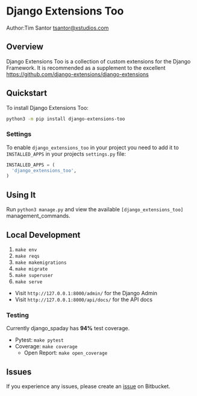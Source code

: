 # Django Extensions Too

Author:Tim Santor <tsantor@xstudios.com>

## Overview

Django Extensions Too is a collection of custom extensions for the Django Framework. It is recommended as a supplement to the excellent https://github.com/django-extensions/django-extensions

## Quickstart

To install Django Extensions Too:

```bash
python3 -m pip install django-extensions-too
```

### Settings

To enable `django_extensions_too` in your project you need to add it to `INSTALLED_APPS` in your projects `settings.py` file:

```python
INSTALLED_APPS = (
  'django_extensions_too',
)
```

## Using It

Run `python3 manage.py` and view the available `[django_extensions_too]` management_commands.

## Local Development

1. `make env`
1. `make reqs`
1. `make makemigrations`
1. `make migrate`
1. `make superuser`
1. `make serve`

- Visit `http://127.0.0.1:8000/admin/` for the Django Admin
- Visit `http://127.0.0.1:8000/api/docs/` for the API docs

### Testing

Currently django_spaday has **94%** test coverage.

- Pytest: `make pytest`
- Coverage: `make coverage`
  - Open Report: `make open_coverage`

## Issues

If you experience any issues, please create an [issue](https://bitbucket.org/tsantor/django-extensions-too/issues) on Bitbucket.
